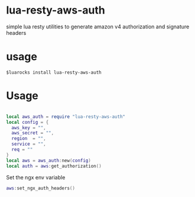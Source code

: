 # lua-resty-aws-auth
simple lua resty utilities to generate amazon v4 authorization and signature headers

# usage

    $luarocks install lua-resty-aws-auth


# Usage

```lua

local aws_auth = require "lua-resty-aws-auth"
local config = {
  aws_key = "",
  aws_secret = "",
  region  = "",
  service = "",
  req = ""
}
local aws = aws_auth:new(config)
local auth = aws:get_authorization()

```

Set the ngx env variable

```lua
aws:set_ngx_auth_headers()

```
